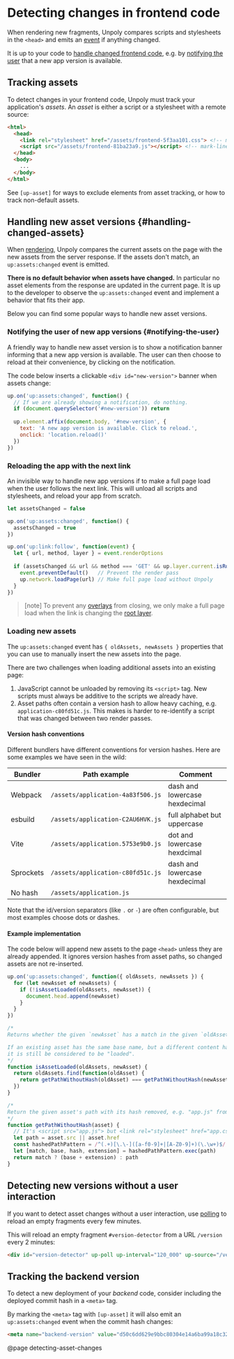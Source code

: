 Detecting changes in frontend code
==================================

When rendering new fragments, Unpoly compares scripts and stylesheets in the `<head>`
and emits an [event](/up:assets:changed) if anything changed.

It is up to your code to [handle changed frontend code](#handling-changed-assets),
e.g. by [notifying the user](#notifying-the-user) that a new app version is available.


## Tracking assets

To detect changes in your frontend code, Unpoly must track your application's *assets*.
An *asset* is either a script or a stylesheet with a remote source:

```html
<html>
  <head>
    <link rel="stylesheet" href="/assets/frontend-5f3aa101.css"> <!-- mark-line -->
    <script src="/assets/frontend-81ba23a9.js"></script> <!-- mark-line -->
  </head>
  <body>
    ...
  </body>
</html>
```

See `[up-asset]` for ways to exclude elements from asset tracking, or how
to track non-default assets.


## Handling new asset versions {#handling-changed-assets}

When [rendering](/up.render), Unpoly compares the current assets on the page with the new assets
from the server response. If the assets don't match, an `up:assets:changed` event is emitted.

**There is no default behavior when assets have changed.**
In particular no asset elements from the response
are updated in the current page. It is up to the developer to observe the `up:assets:changed` event and
implement a behavior that fits their app. 

Below you can find some popular ways to handle new asset versions.


### Notifying the user of new app versions {#notifying-the-user}

A friendly way to handle new asset version is to show a notification banner informing that a new app version is available.
The user can then choose to reload at their convenience, by clicking on the notification.

The code below inserts a clickable `<div id="new-version">` banner when assets change:

```js
up.on('up:assets:changed', function() {
  // If we are already showing a notification, do nothing.
  if (document.querySelector('#new-version')) return
  
  up.element.affix(document.body, '#new-version', {
    text: 'A new app version is available. Click to reload.',
    onclick: 'location.reload()'
  })
})
```


### Reloading the app with the next link

An invisible way to handle new app versions if to make a full page load when the user follows
the next link. This will unload all scripts and stylesheets, and reload your app from scratch.


```js
let assetsChanged = false

up.on('up:assets:changed', function() {
  assetsChanged = true
})

up.on('up:link:follow', function(event) {
  let { url, method, layer } = event.renderOptions
  
  if (assetsChanged && url && method === 'GET' && up.layer.current.isRoot() && layer !== 'new') {
    event.preventDefault()   // Prevent the render pass
    up.network.loadPage(url) // Make full page load without Unpoly
  }
})
```

> [note]
> To prevent any [overlays](/up.layer) from closing, we only make a full page load when the link is
> changing the [root layer](/up.layer.root).


### Loading new assets

The `up:assets:changed` event has `{ oldAssets, newAssets }` properties that you can use to manually
insert the new assets into the page.

There are two challenges when loading additional assets into an existing page:

1. JavaScript cannot be unloaded by removing its `<script>` tag.
   New scripts must always be additive to the scripts we already have.
2. Asset paths often contain a version hash to allow heavy caching, e.g. `application-c80fd51c.js`.
   This makes is harder to re-identify a script that was changed between two render passes.

#### Version hash conventions

Different bundlers have different conventions for version hashes.
Here are some examples we have seen in the wild:

| Bundler    | Path example                      | Comment                       |
|------------|-----------------------------------|-------------------------------|
| Webpack    | `/assets/application-4a83f506.js` | dash and lowercase hexdecimal |
| esbuild    | `/assets/application-C2AU6HVK.js` | full alphabet but uppercase   |
| Vite       | `/assets/application.5753e9b0.js` | dot and lowercase hexdcimal   |
| Sprockets  | `/assets/application-c80fd51c.js` | dash and lowercase hexdecimal |
| No hash    | `/assets/application.js`          |                               |

Note that the id/version separators (like `.` or `-`) are often configurable, but
most examples choose dots or dashes.


#### Example implementation

The code below will append new assets to the page `<head>` unless they are already appended.
It ignores version hashes from asset paths, so changed assets are not re-inserted.


```js
up.on('up:assets:changed', function({ oldAssets, newAssets }) {
  for (let newAsset of newAssets) {
    if (!isAssetLoaded(oldAssets, newAsset)) {
      document.head.append(newAsset)
    }
  }
})

/*
Returns whether the given `newAsset` has a match in the given `oldAssets` array.

If an existing asset has the same base name, but a different content hash,
it is still be considered to be "loaded".
*/
function isAssetLoaded(oldAssets, newAsset) {
  return oldAssets.find(function(oldAsset) {
    return getPathWithoutHash(oldAsset) === getPathWithoutHash(newAsset)
  })
}

/*
Return the given asset's path with its hash removed, e.g. "app.js" from "app.344af1ca.js".
*/
function getPathWithoutHash(asset) {
  // It's <script src="app.js"> but <link rel="stylesheet" href="app.css">
  let path = asset.src || asset.href
  const hashedPathPattern = /^(.+)[\.\-]([a-f0-9]+|[A-Z0-9]+)(\.\w+)$/
  let [match, base, hash, extension] = hashedPathPattern.exec(path)
  return match ? (base + extension) : path
}
```

## Detecting new versions without a user interaction

If you want to detect asset changes without a user interaction, use [polling](/up-poll)
to reload an empty fragments every few minutes.

This will reload an empty fragment `#version-detector` from a URL `/version` every 2 minutes:

```html
<div id="version-detector" up-poll up-interval="120_000" up-source="/version"></div>
```

## Tracking the backend version

To detect a new deployment of your *backend* code, consider including the deployed commit hash in a `<meta>` tag.

By marking the `<meta>` tag with `[up-asset]` it will also emit an `up:assets:changed` event when the commit hash changes:

```html
<meta name="backend-version" value="d50c6dd629e9bbc80304e14a6ba99a18c32ba738" up-asset>
```




@page detecting-asset-changes
